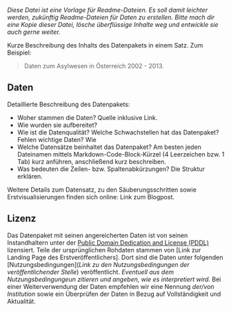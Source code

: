 *Diese Datei ist eine Vorlage für Readme-Dateien. Es soll damit leichter werden, zukünftig Readme-Dateien für Daten zu erstellen. Bitte mach dir eine Kopie dieser Datei, lösche überflüssige Inhalte weg und entwickle sie auch gerne weiter.*


Kurze Beschreibung des Inhalts des Datenpakets in einem Satz. Zum Beispiel: 
> Daten zum Asylwesen in Österreich 2002 - 2013. 


## Daten

Detaillierte Beschreibung des Datenpakets: 
* Woher stammen die Daten? Quelle inklusive Link.
* Wie wurden sie aufbereitet? 
* Wie ist die Datenqualität? Welche Schwachstellen hat das Datenpaket? Fehlen wichtige Daten? Wie
* Welche Datensätze beinhaltet das Datenpaket? Am besten jeden Dateinamen mittels Markdown-Code-Block-Kürzel (4 Leerzeichen bzw. 1 Tab) kurz anführen, anschließend kurz beschreiben.
* Was bedeuten die Zeilen- bzw. Spaltenabkürzungen? Die Struktur erklären. 

Weitere Details zum Datensatz, zu den Säuberungsschritten sowie Erstvisualisierungen finden sich online: Link zum Blogpost.


## Lizenz

Das Datenpaket mit seinen angereicherten Daten ist von seinen Instandhaltern unter der [Public Domain Dedication and License (PDDL)](http://opendatacommons.org/licenses/pddl/1.0/) lizensiert.
Teile der ursprünglichen Rohdaten stammen von [Link zur Landing Page des Erstveröffentlichers]. Dort sind die Daten unter folgenden [Nutzungsbedingungen](*Link zu den Nutzungsbedingungen der veröffentlichender Stelle*) veröffentlicht. *Eventuell aus dem Nutzungsbedingungeun zitieren und angeben, wie es interpretiert wird.* Bei einer Weiterverwendung der Daten empfehlen wir eine Nennung *der/von Institution* sowie ein Überprüfen der Daten in Bezug auf Vollständigkeit und Aktualität. 

